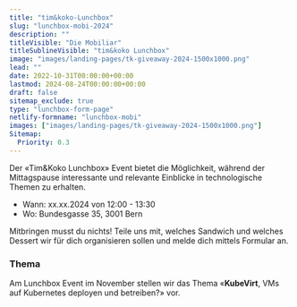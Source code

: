 ```yaml
---
title: "tim&koko-Lunchbox"
slug: "lunchbox-mobi-2024"
description: ""
titleVisible: "Die Mobiliar"
titleSublineVisible: "tim&koko Lunchbox"
image: "images/landing-pages/tk-giveaway-2024-1500x1000.png"
lead: ""
date: 2022-10-31T00:00:00+00:00
lastmod: 2024-08-24T00:00:00+00:00
draft: false
sitemap_exclude: true
type: "lunchbox-form-page"
netlify-formname: "lunchbox-mobi"
images: ["images/landing-pages/tk-giveaway-2024-1500x1000.png"]
Sitemap:
  Priority: 0.3
---
```


Der «Tim&Koko Lunchbox» Event bietet die Möglichkeit, während der Mittagspause interessante und relevante Einblicke in technologische Themen zu erhalten.

* Wann: xx.xx.2024 von 12:00 - 13:30
* Wo: Bundesgasse 35, 3001 Bern

Mitbringen musst du nichts! Teile uns mit, welches Sandwich und welches Dessert wir für dich organisieren sollen und melde dich mittels Formular an.

### Thema

Am Lunchbox Event im November stellen wir das Thema «**KubeVirt**, VMs auf Kubernetes deployen und betreiben?» vor.
